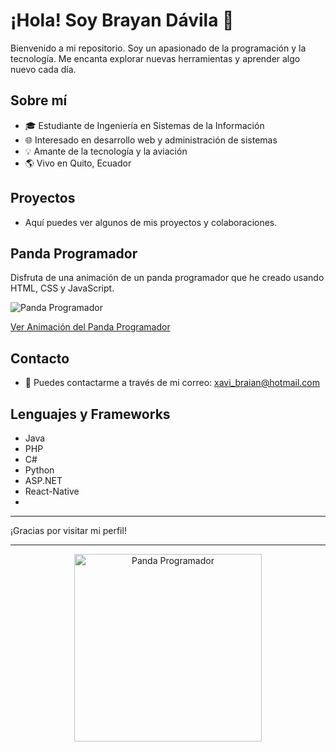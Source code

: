 # ¡Hola! Soy Brayan Dávila 👋

Bienvenido a mi repositorio. Soy un apasionado de la programación y la tecnología. Me encanta explorar nuevas herramientas y aprender algo nuevo cada día.

## Sobre mí
- 🎓 Estudiante de Ingeniería en Sistemas de la Información
- 🌐 Interesado en desarrollo web y administración de sistemas
- 💡 Amante de la tecnología y la aviación
- 🌎 Vivo en Quito, Ecuador

## Proyectos
- Aquí puedes ver algunos de mis proyectos y colaboraciones.

## Panda Programador
Disfruta de una animación de un panda programador que he creado usando HTML, CSS y JavaScript.

![Panda Programador](./assets/panda-programador.gif)

[Ver Animación del Panda Programador](./panda-programador.html)

## Contacto
- 📧 Puedes contactarme a través de mi correo: [xavi_braian@hotmail.com](mailto:xavi_braian@hotmail.com)

## Lenguajes y Frameworks
- Java
- PHP
- C#
- Python
- ASP.NET
- React-Native
- 
---

¡Gracias por visitar mi perfil!

---

<div align="center">
    <img src="./assets/panda-programador.gif" alt="Panda Programador" width="300"/>
</div>
